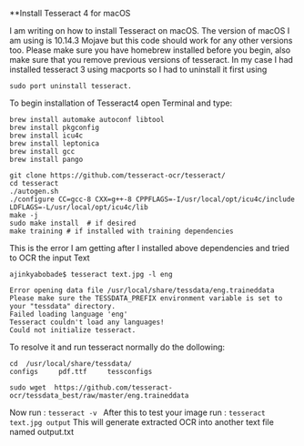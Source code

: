 **Install Tesseract 4 for macOS


I am writing on how to install Tesseract on macOS. The version of macOS I am using is 10.14.3 Mojave but this code should work for any other versions too. Please make sure you have homebrew installed before you begin, also make sure that you remove previous versions of tesseract. In my case I had installed tesseract 3 using macports so I had to uninstall it first using

```sudo port uninstall tesseract.```

To begin installation of Tesseract4 open Terminal and type:

```
brew install automake autoconf libtool
brew install pkgconfig
brew install icu4c
brew install leptonica
brew install gcc
brew install pango

git clone https://github.com/tesseract-ocr/tesseract/
cd tesseract
./autogen.sh
./configure CC=gcc-8 CXX=g++-8 CPPFLAGS=-I/usr/local/opt/icu4c/include LDFLAGS=-L/usr/local/opt/icu4c/lib
make -j
sudo make install  # if desired
make training # if installed with training dependencies

```



This is the error I am getting after I installed above dependencies and tried to OCR the input Text 

```
ajinkyabobade$ tesseract text.jpg -l eng

Error opening data file /usr/local/share/tessdata/eng.traineddata
Please make sure the TESSDATA_PREFIX environment variable is set to your "tessdata" directory.
Failed loading language 'eng'
Tesseract couldn't load any languages!
Could not initialize tesseract.
```

To resolve it and run tesseract normally do the dollowing:

```
cd  /usr/local/share/tessdata/
configs		pdf.ttf		tessconfigs

sudo wget  https://github.com/tesseract-ocr/tessdata_best/raw/master/eng.traineddata
```


Now run : ```tesseract -v ```
After this to test your image run : ```tesseract text.jpg output```
This will generate extracted OCR into another text file named output.txt 
 

 
